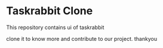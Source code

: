 # Taskrabbit Clone

This repository contains ui of taskrabbit

clone it to know more  and contribute to our project. 
thankyou 